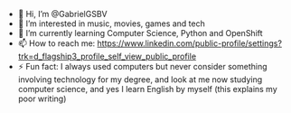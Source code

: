 - 👋 Hi, I’m @GabrielGSBV
- 👀 I’m interested in music, movies, games and tech
- 🌱 I’m currently learning Computer Science, Python and OpenShift
- 📫 How to reach me: https://www.linkedin.com/public-profile/settings?trk=d_flagship3_profile_self_view_public_profile
- ⚡ Fun fact: I always used computers but never consider something involving technology for my degree, and look at me now studying computer science,
               and yes I learn English by myself (this explains my poor writing)

<!---
GabrielGSBV/GabrielGSBV is a ✨ special ✨ repository because its `README.md` (this file) appears on your GitHub profile.
You can click the Preview link to take a look at your changes.
--->
